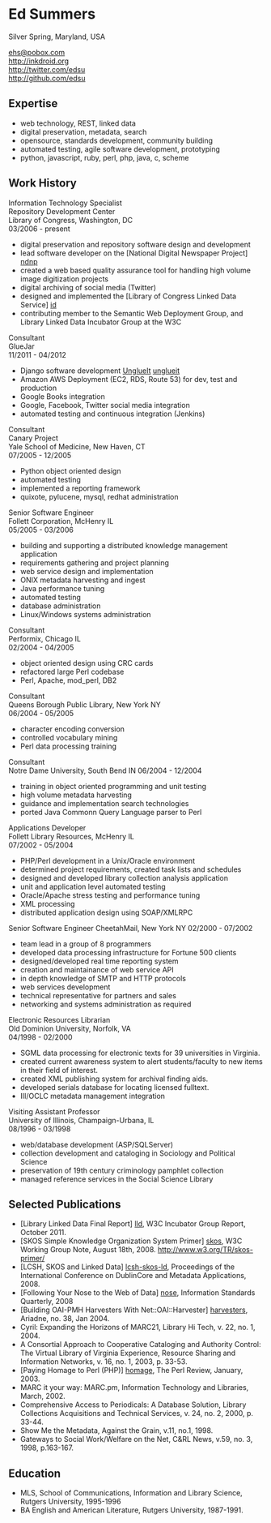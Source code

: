 # Ed Summers

Silver Spring, Maryland, USA  

<ehs@pobox.com>  
<http://inkdroid.org>  
<http://twitter.com/edsu>  
<http://github.com/edsu>

## Expertise

* web technology, REST, linked data  
* digital preservation, metadata, search  
* opensource, standards development, community building  
* automated testing, agile software development, prototyping  
* python, javascript, ruby, perl, php, java, c, scheme

## Work History

Information Technology Specialist  
Repository Development Center  
Library of Congress, Washington, DC  
03/2006 - present

* digital preservation and repository software design and development
* lead software developer on the [National Digital Newspaper Project] [ndnp]
* created a web based quality assurance tool for handling high volume image digitization projects
* digital archiving of social media (Twitter)
* designed and implemented the [Library of Congress Linked Data Service] [id]
* contributing member to the Semantic Web Deployment Group, and Library Linked Data Incubator Group at the W3C

Consultant  
GlueJar  
11/2011 - 04/2012

* Django software development [UnglueIt] [unglueit]
* Amazon AWS Deployment (EC2, RDS, Route 53) for dev, test and production
* Google Books integration
* Google, Facebook, Twitter social media integration
* automated testing and continuous integration (Jenkins)

Consultant  
Canary Project  
Yale School of Medicine, New Haven, CT  
07/2005 - 12/2005

* Python object oriented design
* automated testing
* implemented a reporting framework
* quixote, pylucene, mysql, redhat administration

Senior Software Engineer  
Follett Corporation, McHenry IL  
05/2005 - 03/2006

* building and supporting a distributed knowledge management application
* requirements gathering and project planning 
* web service design and implementation
* ONIX metadata harvesting and ingest
* Java performance tuning
* automated testing
* database administration
* Linux/Windows systems administration

Consultant  
Performix, Chicago IL  
02/2004 - 04/2005

* object oriented design using CRC cards
* refactored large Perl codebase
* Perl, Apache, mod_perl, DB2

Consultant  
Queens Borough Public Library, New York NY  
06/2004 - 05/2005

* character encoding conversion
* controlled vocabulary mining
* Perl data processing training

Consultant  
Notre Dame University, South Bend IN
06/2004 - 12/2004

* training in object oriented programming and unit testing 
* high volume metadata harvesting
* guidance and implementation search technologies
* ported Java Commonn Query Language parser to Perl

Applications Developer  
Follett Library Resources, McHenry IL  
07/2002 - 05/2004   

* PHP/Perl development in a Unix/Oracle environment
* determined project requirements, created task lists and 
  schedules
* designed and developed library collection analysis application
* unit and application level automated testing 
* Oracle/Apache stress testing and performance tuning
* XML processing
* distributed application design using SOAP/XMLRPC

Senior Software Engineer
CheetahMail, New York NY
02/2000 - 07/2002

* team lead in a group of 8 programmers
* developed data processing infrastructure for Fortune 500 clients
* designed/developed real time reporting system 
* creation and maintainance of web service API
* in depth knowledge of SMTP and HTTP protocols
* web services development
* technical representative for partners and sales 
* networking and systems administration as required

Electronic Resources Librarian  
Old Dominion University, Norfolk, VA  
04/1998 - 02/2000

* SGML data processing for electronic texts for 39 universities 
  in Virginia.
* created current awareness system to alert students/faculty to 
  new items in their field of interest.
* created XML publishing system for archival finding aids.
* developed serials database for locating licensed fulltext.
* III/OCLC metadata management integration

Visiting Assistant Professor   
University of Illinois, Champaign-Urbana, IL  
08/1996 - 03/1998

* web/database development (ASP/SQLServer)
* collection development and cataloging in Sociology and 
  Political Science
* preservation of 19th century criminology pamphlet collection
* managed reference services in the Social Science Library

## Selected Publications

* [Library Linked Data Final Report] [lld], W3C Incubator Group Report, October
  2011.
* [SKOS Simple Knowledge Organization System Primer] [skos], W3C Working Group Note, 
  August 18th, 2008. 
  http://www.w3.org/TR/skos-primer/
* [LCSH, SKOS and Linked Data] [lcsh-skos-ld], Proceedings of the International 
  Conference on DublinCore and Metadata Applications, 2008.
* [Following Your Nose to the Web of Data] [nose], Information Standards 
  Quarterly, 2008
* [Building OAI-PMH Harvesters With Net::OAI::Harvester] [harvesters], Ariadne, 
  no. 38, Jan 2004.
* Cyril: Expanding the Horizons of MARC21, Library Hi Tech, v. 
  22, no. 1, 2004.
* A Consortial Approach to Cooperative Cataloging and Authority 
  Control: The Virtual Library of Virginia Experience, Resource 
  Sharing and Information Networks, v. 16, no. 1, 2003, p. 33-53.
* [Paying Homage to Perl (PHP)] [homage], The Perl Review, January, 2003.
* MARC it your way: MARC.pm, Information Technology and 
  Libraries, March, 2002.
* Comprehensive Access to Periodicals: A Database Solution, 
  Library Collections Acquisitions and Technical Services, v. 
  24, no. 2, 2000, p. 33-44.
* Show Me the Metadata, Against the Grain, v.11, no.1, 1998.
* Gateways to Social Work/Welfare on the Net, C&RL News, v.59, 
  no. 3, 1998, p.163-167.

## Education

* MLS, School of Communications, Information and Library Science, Rutgers University, 1995-1996
* BA English and American Literature, Rutgers University, 1987-1991.

[ndnp]: http://chroniclingamerica.loc.gov/ "Chronicling America"
[id]: http://id.loc.gov/
[lld]: http://www.w3.org/2005/Incubator/lld/XGR-lld-20111025/ "Library Linked Data Incubator Group Final Report"
[skos]: http://www.w3.org/TR/skos-primer "SKOS Simple Knowledge Oranization System Primer" 
[lcsh-skos-ld]: http://dcpapers.dublincore.org/ojs/pubs/article/view/916
[nose]: http://inkdroid.org/journal/2008/01/04/following-your-nose-to-the-web-of-data/
[harvesters]: http://www.ariadne.ac.uk/issue38/summers
[homage]: http://www.theperlreview.com/articles/php.html
[unglueit]: http://unglueit.com
